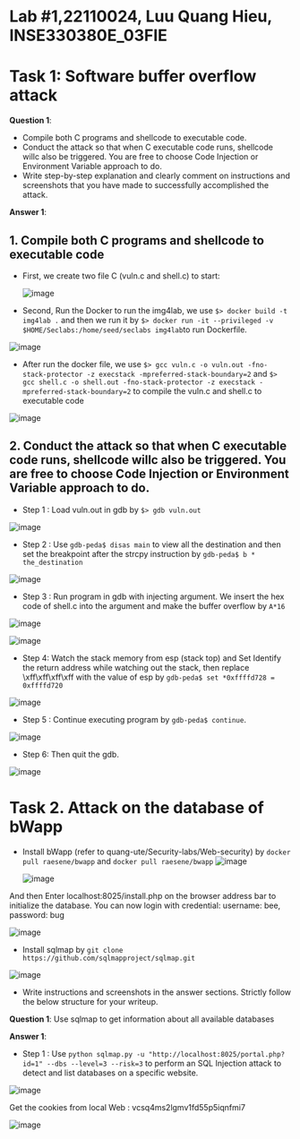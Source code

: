 # Lab #1,22110024, Luu Quang Hieu, INSE330380E_03FIE
# Task 1: Software buffer overflow attack

**Question 1**: 
- Compile both C programs and shellcode to executable code. 
- Conduct the attack so that when C executable code runs, shellcode willc also be triggered. 
  You are free to choose Code Injection or Environment Variable approach to do. 
- Write step-by-step explanation and clearly comment on instructions and screenshots that you have made to successfully accomplished the attack.

**Answer 1**:
## 1. Compile both C programs and shellcode to executable code
- First, we create two file C (vuln.c and shell.c) to start:
  
  ![image](https://github.com/user-attachments/assets/e341e894-a03a-491d-9aa1-41f64ffd7f6c)

- Second, Run the Docker to run the img4lab, we use `$> docker build -t img4lab .` and then we run it by `$> docker run -it --privileged -v $HOME/Seclabs:/home/seed/seclabs img4lab`to run Dockerfile.

![image](https://github.com/user-attachments/assets/c69f6435-7ccd-41cf-8bd6-a0637ede3155)

- After run the docker file, we use `$> gcc vuln.c -o vuln.out -fno-stack-protector -z execstack -mpreferred-stack-boundary=2` and `$> gcc shell.c -o shell.out -fno-stack-protector -z execstack -mpreferred-stack-boundary=2` to compile the vuln.c and shell.c to executable code

![image](https://github.com/user-attachments/assets/94640075-1bec-40c9-8461-efa69d9a8da5)


## 2. Conduct the attack so that when C executable code runs, shellcode willc also be triggered. You are free to choose Code Injection or Environment Variable approach to do.

- Step 1 : Load vuln.out in gdb by `$> gdb vuln.out`
  
 ![image](https://github.com/user-attachments/assets/fcd5b11b-0baa-465c-ae4b-1558dc4e7b56)

- Step 2 : Use `gdb-peda$ disas main` to view all the destination and then set the breakpoint after the strcpy instruction by `gdb-peda$ b * the_destination`
   
 ![image](https://github.com/user-attachments/assets/6f574153-19ef-4c52-a8a4-2e6ade8b08c2)

- Step 3 : Run program in gdb with injecting argument. We insert the hex code of shell.c into the argument and make the buffer overflow by `A*16`

![image](https://github.com/user-attachments/assets/802113c4-f110-4633-8d18-2b252d6a5a2d)

![image](https://github.com/user-attachments/assets/57725192-53a2-476b-8cde-ad1cb267c525)

- Step 4:  Watch the stack memory from esp (stack top) and Set Identify the return address while watching out the stack, then replace \xff\xff\xff\xff with the value of esp by `gdb-peda$ set *0xffffd728 = 0xffffd720`

![image](https://github.com/user-attachments/assets/0b59a844-a41b-4bcf-9c6a-3c2e4f29ec94)

- Step 5 : Continue executing program by `gdb-peda$ continue`.

![image](https://github.com/user-attachments/assets/2697dd9d-57cd-4cd8-811c-6bc0bc812679)

- Step 6: Then quit the gdb.

![image](https://github.com/user-attachments/assets/63b8ba4d-8e5b-43ca-b547-0e459c0539a9)


# Task 2. Attack on the database of bWapp 
- Install bWapp (refer to quang-ute/Security-labs/Web-security) by `docker pull raesene/bwapp` and `docker pull raesene/bwapp`
  ![image](https://github.com/user-attachments/assets/bb70d882-3b1c-42ac-be84-07b9d773f681)
  
  ![image](https://github.com/user-attachments/assets/0b35adfb-e1f7-4074-a400-7890024953b1)

And then Enter localhost:8025/install.php on the browser address bar to initialize the database.
You can now login with credential: username: bee, password: bug

![image](https://github.com/user-attachments/assets/9fad052a-74e3-4dd7-9468-0a888687b0f0)

- Install sqlmap by  `git clone https://github.com/sqlmapproject/sqlmap.git`

![image](https://github.com/user-attachments/assets/d3aa30de-4382-4a98-8206-a54f670fc3d9)

- Write instructions and screenshots in the answer sections. Strictly follow the below structure for your writeup.

**Question 1**: Use sqlmap to get information about all available databases 

**Answer 1**:
- Step 1 : Use `python sqlmap.py -u "http://localhost:8025/portal.php?id=1" --dbs --level=3 --risk=3` to perform an SQL Injection attack to detect and list databases on a specific website.
  
![image](https://github.com/user-attachments/assets/4dc5402b-bcc5-408f-aa5e-497926c3f973)

Get the cookies from local Web : vcsq4ms2lgmv1fd55p5iqnfmi7

![image](https://github.com/user-attachments/assets/39f3ff2b-4136-4675-93ec-7eb4c2d36204)





